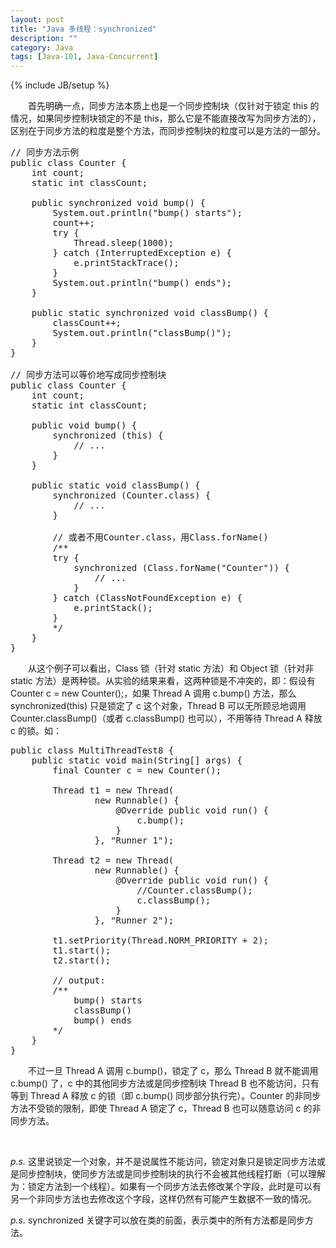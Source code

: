 ```yaml
---
layout: post
title: "Java 多线程：synchronized"
description: ""
category: Java
tags: [Java-101, Java-Concurrent]
---
```

{% include JB/setup %}

　　首先明确一点，同步方法本质上也是一个同步控制块（仅针对于锁定 this 的情况，如果同步控制块锁定的不是 this，那么它是不能直接改写为同步方法的），区别在于同步方法的粒度是整个方法，而同步控制块的粒度可以是方法的一部分。

<pre class="prettyprint linenums">
// 同步方法示例  
public class Counter {  
	int count;  
	static int classCount;  
	  
	public synchronized void bump() {  
		System.out.println("bump() starts");  
		count++;  
		try {  
			Thread.sleep(1000);  
		} catch (InterruptedException e) {  
			e.printStackTrace();  
		}  
		System.out.println("bump() ends");  
	}  
	  
	public static synchronized void classBump() {  
		classCount++;  
		System.out.println("classBump()");  
	}  
}  
  
// 同步方法可以等价地写成同步控制块  
public class Counter {  
	int count;  
	static int classCount;  
	  
	public void bump() {  
		synchronized (this) {  
			// ...  
		}  
	}  
	  
	public static void classBump() {  
		synchronized (Counter.class) {  
			// ...  
		}  
		  
		// 或者不用Counter.class，用Class.forName()  
		/** 
		try { 
			synchronized (Class.forName("Counter")) { 
				// ... 
			} 
		} catch (ClassNotFoundException e) { 
			e.printStack(); 
		} 
		*/  
	}  
}  
</pre>

　　从这个例子可以看出，Class 锁（针对 static 方法）和 Object 锁（针对非 static 方法）是两种锁。从实验的结果来看，这两种锁是不冲突的，即：假设有 Counter c = new Counter();，如果 Thread A 调用 c.bump() 方法，那么 synchronized(this) 只是锁定了 c 这个对象，Thread B 可以无所顾忌地调用 Counter.classBump()（或者 c.classBump() 也可以），不用等待 Thread A 释放 c 的锁。如：

<pre class="prettyprint linenums">
public class MultiThreadTest8 {  
	public static void main(String[] args) {  
		final Counter c = new Counter();  
		  
		Thread t1 = new Thread(  
				new Runnable() {  
					@Override public void run() {  
						c.bump();  
					}  
				}, "Runner 1");  
		  
		Thread t2 = new Thread(  
				new Runnable() {  
					@Override public void run() {  
						//Counter.classBump();  
						c.classBump();  
					}  
				}, "Runner 2");  
		  
		t1.setPriority(Thread.NORM_PRIORITY + 2);  
		t1.start();  
		t2.start();  
		  
		// output:   
		/** 
			bump() starts 
			classBump() 
			bump() ends      
		*/  
	}  
}  
</pre>

　　不过一旦 Thread A 调用 c.bump()，锁定了 c，那么 Thread B 就不能调用 c.bump() 了，c 中的其他同步方法或是同步控制块 Thread B 也不能访问，只有等到 Thread A 释放 c 的锁（即 c.bump() 同步部分执行完）。Counter 的非同步方法不受锁的限制，即使 Thread A 锁定了 c，Thread B 也可以随意访问 c 的非同步方法。

<br/>

_p.s._ 这里说锁定一个对象，并不是说属性不能访问，锁定对象只是锁定同步方法或是同步控制块，使同步方法或是同步控制块的执行不会被其他线程打断（可以理解为：锁定方法到一个线程）。如果有一个同步方法去修改某个字段，此时是可以有另一个非同步方法也去修改这个字段，这样仍然有可能产生数据不一致的情况。  

_p.s._ synchronized 关键字可以放在类的前面，表示类中的所有方法都是同步方法。